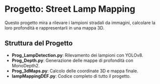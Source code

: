 # Progetto: Street Lamp Mapping
Questo progetto mira a rilevare i lampioni stradali da immagini, calcolare la loro profondità e rappresentarli in una mappa 3D.

## Struttura del Progetto
- **Prog_LampDetection.py**: Rilevamento dei lampioni con YOLOv8.
- **Prog_Depth.py**: Generazione delle mappe di profondità con MonoDepth2.
- **Prog_3dMaps.py**: Calcolo delle coordinate 3D e mappa finale.
- **lampMappingDEF.py**: Codice completo di tutto il progetto.
